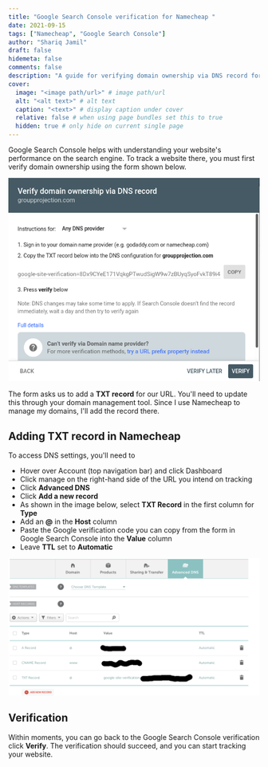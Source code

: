 ```yaml
---
title: "Google Search Console verification for Namecheap "
date: 2021-09-15
tags: ["Namecheap", "Google Search Console"]
author: "Shariq Jamil"
draft: false
hidemeta: false
comments: false
description: "A guide for verifying domain ownership via DNS record for Google Search Console if you are using namecheap"
cover:
  image: "<image path/url>" # image path/url
  alt: "<alt text>" # alt text
  caption: "<text>" # display caption under cover
  relative: false # when using page bundles set this to true
  hidden: true # only hide on current single page
---
```


Google Search Console helps with understanding your website's performance on the search engine. To track a website there, you must first verify domain ownership using the form shown below.

![regular](veri_form.png)

The form asks us to add a **TXT record** for our URL. You'll need to update this through your domain management tool. Since I use Namecheap to manage my domains, I'll add the record there.

## Adding TXT record in Namecheap

To access DNS settings, you'll need to

- Hover over Account (top navigation bar) and click Dashboard
- Click manage on the right-hand side of the URL you intend on tracking
- Click **Advanced DNS**
- Click **Add a new record**
- As shown in the image below, select **TXT Record** in the first column for **Type**
- Add an **@** in the **Host** column
- Paste the Google verification code you can copy from the form in Google Search Console into the **Value** column
- Leave **TTL** set to **Automatic**

![regular](namecheap.png)

## Verification

Within moments, you can go back to the Google Search Console verification click **Verify**. The verification should succeed, and you can start tracking your website.
